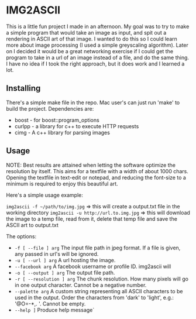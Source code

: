 IMG2ASCII
=========

This is a little fun project I made in an afternoon. My goal was to try to make a simple program that would take an image as input, and spit out a rendering in ASCII art of that image. I wanted to do this so I could learn more about image processing (I used a simple greyscaling algorithm). Later on I decided it would be a great networking exercise if I could get the program to take in a url of an image instead of a file, and do the same thing. I have no idea if I took the right approach, but it does work and I learned a lot.

Installing
----------

There's a simple make file in the repo. Mac user's can just run 'make' to build the project. Dependencies are:
  * boost       - for boost::program_options
  * curlpp      - a library for c++ to execute HTTP requests
  * cimg        - A c++ library for parsing images

Usage
-----

NOTE: Best results are attained when letting the software optimize the resolution by itself. This aims for a textfile with a width of about 1000 chars. Opening the textfile in text-edit or notepad, and reducing the font-size to a minimum is required to enjoy this beautiful art.

Here's a simple usage example:

`img2ascii -f ~/path/to/img.jpg` => this will create a output.txt file in the working directory
`img2ascii -u http://url.to.img.jpg` => this will download the image to a temp file, read from it, delete that temp file and save the ASCII art to output.txt

The options:
* `-f [ --file ] arg`
The input file path in jpeg format. If a file is given, any passed in url's will be ignored.
* `-u [ --url ] arg`
A url hosting the image.
* `--facebook arg`
A facebook username or profile ID. img2ascii will
* `-o [ --output ] arg`
The output file path.
* `-r [ --resolution ] arg`
The chunk resolution. How many pixels will go in one output character. Cannot be a negative number.
* `--palette arg`
A custom string representing all ASCII characters to be used in the output. Order the characters from 'dark' to 'light', e.g.: '@O=-*,. '. Cannot be empty.
* `--help ]`
Produce help message`

